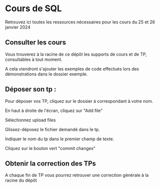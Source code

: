 # Cours de SQL

Retrouvez ici toutes les ressources nécessaires pour les cours du 25 et 26 janvier 2024


## Consulter les cours 

Vous trouverez à la racine de ce dépôt les supports de cours et de TP, consultables à tout moment.

A cela viendront s'ajouter les exemples de code effectués lors des démonstrations dans le dossier exemple.


## Déposer son tp :

Pour déposer vos TP, cliquez sur le dossier à correspondant à votre nom.

En haut à droite de l'écran, cliquez sur "Add file"

Sélectionnez upload files

Glissez-déposez le fichier demandé dans le tp.

Indiquer le nom du tp dans le premier champ de texte.

Cliquez sur le bouton vert "commit changes"


## Obtenir la correction des TPs

A chaque fin de TP vous pourrez retrouver une correction générale à la racine du dépôt 
